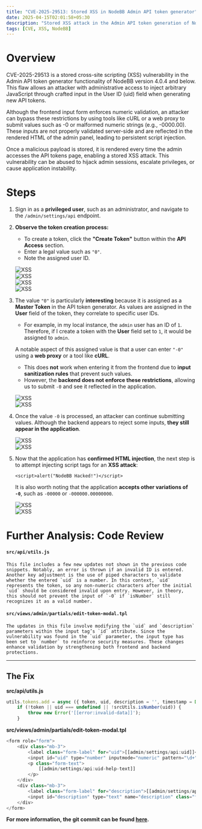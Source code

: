 ```yaml
---
title: "CVE-2025-29513: Stored XSS in NodeBB Admin API token generator"
date: 2025-04-15T02:01:58+05:30
description: "Stored XSS attack in the Admin API token generation of NodeBB CMS"
tags: [CVE, XSS, NodeBB]
---
```


# Overview

CVE-2025-29513 is a stored cross-site scripting (XSS) vulnerability in the Admin API token generator functionality of NodeBB version 4.0.4 and below. This flaw allows an attacker with administrative access to inject arbitrary JavaScript through crafted input in the User ID (uid) field when generating new API tokens.

Although the frontend input form enforces numeric validation, an attacker can bypass these restrictions by using tools like cURL or a web proxy to submit values such as -0 or malformed numeric strings (e.g., -0000.00). These inputs are not properly validated server-side and are reflected in the rendered HTML of the admin panel, leading to persistent script injection.

Once a malicious payload is stored, it is rendered every time the admin accesses the API tokens page, enabling a stored XSS attack. This vulnerability can be abused to hijack admin sessions, escalate privileges, or cause application instability.

# Steps

1. Sign in as a **privileged user**, such as an administrator, and navigate to the `/admin/settings/api` endpoint.  

2. **Observe the token creation process:**  
   - To create a token, click the **"Create Token"** button within the **API Access** section.  
   - Enter a legal value such as `"0"`.  
   - Note the assigned user ID.  

   ![XSS](/images/CVE-2025-29513/XSS-1.png "XSS")  
   ![XSS](/images/CVE-2025-29513/XSS-2.png "XSS")  
   ![XSS](/images/CVE-2025-29513/XSS-3.png "XSS")  
   ![XSS](/images/CVE-2025-29513/XSS-4.png "XSS")  

3. The value `"0"` is particularly **interesting** because it is assigned as a **Master Token** in the API token generator. As values are assigned in the **User** field of the token, they correlate to specific user IDs.  
   - For example, in my local instance, the `admin` user has an ID of `1`. Therefore, if I create a token with the **User** field set to `1`, it would be assigned to `admin`.  

   A notable aspect of this assigned value is that a user can enter `"-0"` using a **web proxy** or a tool like **cURL**.  
   - This does **not** work when entering it from the frontend due to **input sanitization rules** that prevent such values.  
   - However, the **backend does not enforce these restrictions**, allowing us to submit `-0` and see it reflected in the application.  

   ![XSS](/images/CVE-2025-29513/XSS-5.png "XSS")  
   ![XSS](/images/CVE-2025-29513/XSS-6.png "XSS")  

4. Once the value `-0` is processed, an attacker can continue submitting values. Although the backend appears to reject some inputs, **they still appear in the application**.  

   ![XSS](/images/CVE-2025-29513/XSS-7.png "XSS")  
   ![XSS](/images/CVE-2025-29513/XSS-8.png "XSS")  

5. Now that the application has **confirmed HTML injection**, the next step is to attempt injecting script tags for an **XSS attack**:  

   `<script>alert("NodeBB Hacked!")</script>`  

   It is also worth noting that the application **accepts other variations of `-0`**, such as `-00000` or `-000000.00000000`.  

   ![XSS](/images/CVE-2025-29513/XSS-9.png "XSS")  
   ![XSS](/images/CVE-2025-29513/XSS-10.png "XSS")  

# Further Analysis: Code Review  
#### `src/api/utils.js`
	This file includes a few new updates not shown in the previous code snippets. Notably, an error is thrown if an invalid ID is entered. Another key adjustment is the use of piped characters to validate whether the entered `uid` is a number. In this context, `uid` represents the token, so any non-numeric characters after the initial `uid` should be considered invalid upon entry. However, in theory, this should not prevent the input of `-0` if `isNumber` still recognizes it as a valid number. 

#### `src/views/admin/partials/edit-token-modal.tpl`
	The updates in this file involve modifying the `uid` and `description` parameters within the input tag’s `id` attribute. Since the vulnerability was found in the `uid` parameter, the input type has been set to `number` to reinforce security measures. These changes enhance validation by strengthening both frontend and backend protections.  
---

## The Fix  

**src/api/utils.js**
```js
utils.tokens.add = async ({ token, uid, description = '', timestamp = Date.now() }) => {
	if (!token || uid === undefined || !srcUtils.isNumber(uid)) {
		throw new Error('[[error:invalid-data]]');
	}
```

**src/views/admin/partials/edit-token-modal.tpl**
```js
<form role="form">
    <div class="mb-3">
        <label class="form-label" for="uid">[[admin/settings/api:uid]]</label>
        <input id="uid" type="number" inputmode="numeric" pattern="\d+" name="uid" class="form-control" placeholder="0" value="{./uid}" />
        <p class="form-text">
            [[admin/settings/api:uid-help-text]]
        </p>
    </div>
    <div class="mb-3">
        <label class="form-label" for="description">[[admin/settings/api:description]]</label>
        <input id="description" type="text" name="description" class="form-control" placeholder="Description" value="{./description}" />
    </div>
</form>
```
**For more information, the git commit can be found [here](https://github.com/NodeBB/NodeBB/commit/80cc1d34b08357ec089366883e5d7dcdac6ebb46).**